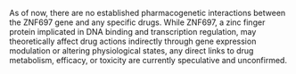 As of now, there are no established pharmacogenetic interactions between the ZNF697 gene and any specific drugs. While ZNF697, a zinc finger protein implicated in DNA binding and transcription regulation, may theoretically affect drug actions indirectly through gene expression modulation or altering physiological states, any direct links to drug metabolism, efficacy, or toxicity are currently speculative and unconfirmed.